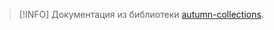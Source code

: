 > [!INFO]
> Документация из библиотеки [autumn-collections](../../autumn-collections/index.md).

<!--@include: @/api/004-autumn-collections/Прилепляемые-коллекции/Массив.md-->
